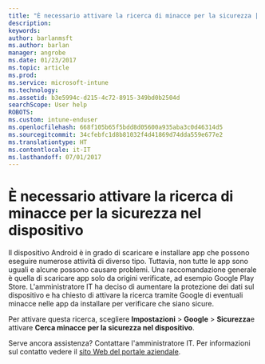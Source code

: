 ```yaml
---
title: "È necessario attivare la ricerca di minacce per la sicurezza | Microsoft Docs"
description: 
keywords: 
author: barlanmsft
ms.author: barlan
manager: angrobe
ms.date: 01/23/2017
ms.topic: article
ms.prod: 
ms.service: microsoft-intune
ms.technology: 
ms.assetid: b3e5994c-d215-4c72-8915-349bd0b2504d
searchScope: User help
ROBOTS: 
ms.custom: intune-enduser
ms.openlocfilehash: 668f105b65f5bdd8d05600a935aba3c0d46314d5
ms.sourcegitcommit: 34cfebfc1d8b81032f4d41869d74dda559e677e2
ms.translationtype: HT
ms.contentlocale: it-IT
ms.lasthandoff: 07/01/2017
---
```

# <a name="you-need-to-make-your-device-able-to-scan-for-security-threats"></a>È necessario attivare la ricerca di minacce per la sicurezza nel dispositivo

Il dispositivo Android è in grado di scaricare e installare app che possono eseguire numerose attività di diverso tipo. Tuttavia, non tutte le app sono uguali e alcune possono causare problemi. Una raccomandazione generale è quella di scaricare app solo da origini verificate, ad esempio Google Play Store. L'amministratore IT ha deciso di aumentare la protezione dei dati sul dispositivo e ha chiesto di attivare la ricerca tramite Google di eventuali minacce nelle app da installare per verificare che siano sicure.

Per attivare questa ricerca, scegliere **Impostazioni** > **Google** > **Sicurezza**e attivare **Cerca minacce per la sicurezza nel dispositivo**.

Serve ancora assistenza? Contattare l'amministratore IT. Per informazioni sul contatto vedere il [sito Web del portale aziendale](http://portal.manage.microsoft.com).
